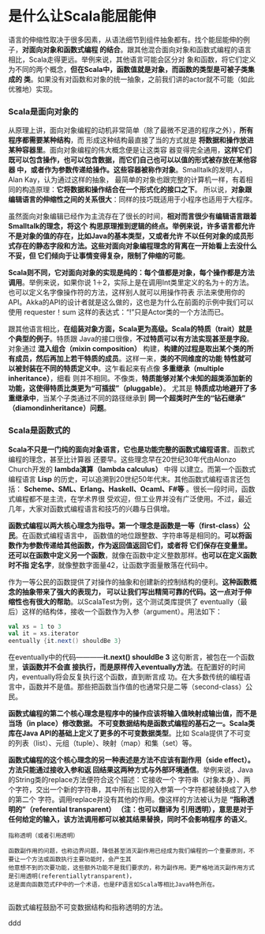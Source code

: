 是什么让Scala能屈能伸
================================================================================
语言的伸缩性取决于很多因素，从语法细节到组件抽象都有。找个能屈能伸的例子，**对面向对象和函数式编程
的结合**。跟其他混合面向对象和函数式编程的语言相比，Scala走得更远。举例来说，其他语言可能会区分对
象和函数，将它们定义为不同的两个概念，**但在Scala中，函数值就是对象，而函数的类型是可被子类集成的
类**。如果没有对函数和对象的统一抽象，之前我们讲的actor就不可能（如此优雅地）实现。

### Scala是面向对象的
从原理上讲，面向对象编程的动机非常简单（除了最微不足道的程序之外），**所有程序都需要某种结构**，而
形成这种结构最直接了当的方式就是 **将数据和操作放进某种容器里**。面向对象编程的伟大概念便是让这类容
器变得完全通用，**这样它们既可以包含操作，也可以包含数据，而它们自己也可以以值的形式被存放在某他容器
中，或者作为参数传递给操作。这些容器被称作对象**。Smalltalk的发明人，Alan Kay，认为通过这样的抽象，
最简单的对象也跟完整的计算机一样，有着相同的构造原理：**它将数据和操作结合在一个形式化的接口之下**。
所以说，**对象跟编辑语言的伸缩性之间的关系很大**：同样的技巧既适用于小程序也适用于大程序。

虽然面向对象编辑已经作为主流存在了很长的时间，**相对而言很少有编辑语言跟着Smalltalk的理念，将这个
构思原理推到逻辑的终点。举例来说，许多语言都允许不是对象的值的存在，比如Java的基本类型，又或者允许
不以任何对象的成员形式存在的静态字段和方法。这些对面向对象编程理念的背离在一开始看上去没什么不妥，但
它们倾向于让事情变得复杂，限制了伸缩的可能**。

**Scala则不同，它对面向对象的实现是纯的：每个值都是对象，每个操作都是方法调用**。举例来说，如果你说
1＋2，实际上是在调用Int类里定义的名为＋的方法。也可以定义名字像操作符的方法，这样别人就可以用操作符表
示法来使用你的API。Akka的API的设计者就是这么做的，这也是为什么在前面的示例中我们可以使用
requester！sum 这样的表达式：“!”只是Actor类的一个方法而已。

跟其他语言相比，**在组装对象方面，Scala更为高级。Scala的特质（trait）就是个典型的例子**。特质跟
Java的接口很像，**不过特质可以有方法实现甚至是字段**。对象通过 **混入组合（mixin composition）**
构建，**构建的过程是取出某个类的所有成员，然后再加上若干特质的成员**。这样一来，**类的不同维度的功能
特性就可以被封装在不同的特质定义中**。这乍看起来有点像 **多重继承（multiple inheritance）**，细看
则并不相同。不像类，**特质能够对某个未知的超类添加新的功能，这使得特质比类更为“可插拔”（pluggable）**。
尤其是 **特质成功地避开了多重继承中**，当某个子类通过不同的路径继承到 **同一个超类时产生的“钻石继承”
（diamondinheritance）问题**。

### Scala是函数式的
**Scala不只是一门纯的面向对象语言，它也是功能完整的函数式编程语言**。函数式编程的理念，甚至比计算器
还要早。这些理念早在20世纪30年代由Alonzo Church开发的 **lambda演算（lambda calculus）** 中得
以建立。而第一个函数式编程语言 **Lisp** 的历史，可以追溯到20世纪50年代末。其他函数式编程语言还包括：
**Scheme、SML、Erlang、Haskell、Ocaml、F#等** 。很长一段时间，函数式编程都不是主流，在学术界很
受欢迎，但工业界并没有广泛使用。不过，最近几年，大家对函数式编程语言和技巧的兴趣与日俱增。

**函数式编程以两大核心理念为指导。第一个理念是函数是一等（first-class）公民**。在函数式编程语言中，
函数值的地位跟整数、字符串等是相同的。**可以将函数作为参数传递给其他函数，作为返回值返回它们，或者将
它们保存在变量里。还可以在函数中定义另一个函数**，就像在函数中定义整数那样。**也可以在定义函数时不指
定名字**，就像整数字面量42，让函数字面量散落在代码中。

作为一等公民的函数提供了对操作的抽象和创建新的控制结构的便利。**这种函数概念的抽象带来了强大的表现力，
可以让我们写出精简可靠的代码。这一点对于伸缩性也有很大的帮助**。以ScalaTest为例，这个测试类库提供了
eventually（最后）这样的结构体，接收一个函数作为入参（argument）。用法如下：
```scala
val xs = 1 to 3
val it = xs.iterator
eentually {it.next() shouldBe 3}
```
在eventually中的代码————**it.next() shouldBe 3** 这句断言，被包在一个函数里，**该函数并不会直
接执行，而是原样传入eventually方法**。在配置好的时间内，eventually将会反复执行这个函数，直到断言成
功。在大多数传统的编程语言中，函数并不是值。那些把函数当作值的也通常只是二等（second-class）公民。

**函数式编程的第二个核心理念是程序中的操作应该将输入值映射成输出值，而不是当场（in place）修改数据。
不可变数据结构是函数式编程的基石之一。Scala类库在Java API的基础上定义了更多的不可变数据类型**。比如
Scala提供了不可变的列表（list）、元组（tuple）、映射（map）和集（set）等。

**函数式编程的这个核心理念的另一种表述是方法不应该有副作用（side effect）。方法只能通过接收入参和返
回结果这两种方式与外部环境通信**。举例来说，Java的String类的replace方法便符合这个描述：它接收一个
字符串（对象本身）、两个字符，交出一个新的字符串，其中所有出现的入参第一个字符都被替换成了入参的第二个
字符。调用replace并没有其他的作用。像这样的方法被认为是 **“指称透明的”（referential transparent）
（注：也可以翻译为 引用透明），意思是对于任何给定的输入，该方法调用都可以被其结果替换，同时不会影响程序
的语义**。
```
指称透明（或者引用透明）

函数副作用的问题，也称边界问题，降低甚至消灭副作用已经成为我们编程的一个重要原则，不要让一个方法或函数执行主要功能时，会产生其
他意想不到的次要功能，这些额外功能不是我们要求的，称为副作用。更严格地消灭副作用方式是引用透明(referentiallytransparent)，
这是面向函数范式FP中的一个术语，也是FP语言如Scala等相比Java特色所在。


```

函数式编程鼓励不可变数据结构和指称透明的方法。













































ddd
